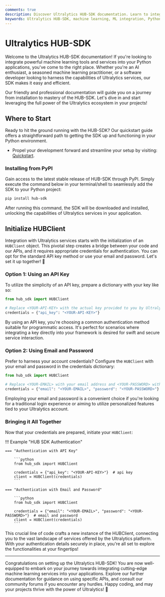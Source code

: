 ```yaml
---
comments: true
description: Discover Ultralytics HUB-SDK documentation. Learn to integrate machine learning tools and services into your Python applications. Quickstart guide, installation & more!.
keywords: Ultralytics HUB-SDK, machine learning, ML integration, Python SDK, AI tools, HUBClient, API, install HUB-SDK, Ultralytics services
---
```


# Ultralytics HUB-SDK

Welcome to the Ultralytics HUB-SDK documentation! If you're looking to integrate powerful machine learning tools and services into your Python applications, you've come to the right place. Whether you're an AI enthusiast, a seasoned machine learning practitioner, or a software developer looking to harness the capabilities of Ultralytics services, our SDK makes it easy and efficient.

Our friendly and professional documentation will guide you on a journey from installation to mastery of the HUB-SDK. Let's dive in and start leveraging the full power of the Ultralytics ecosystem in your projects!

## Where to Start

Ready to hit the ground running with the HUB-SDK? Our quickstart guide offers a straightforward path to getting the SDK up and functioning in your Python environment.

- Propel your development forward and streamline your setup by visiting: [Quickstart](quickstart.md).

### Installing from PyPI

Gain access to the latest stable release of HUB-SDK through PyPI. Simply execute the command below in your terminal/shell to seamlessly add the SDK to your Python project:

```bash
pip install hub-sdk
```

After running this command, the SDK will be downloaded and installed, unlocking the capabilities of Ultralytics services in your application.

## Initialize HUBClient

Integration with Ultralytics services starts with the initialization of an `HUBClient` object. This pivotal step creates a bridge between your code and our APIs, and it requires appropriate credentials for authentication. You can opt for the standard API key method or use your email and password. Let's set it up together! 🚀

### Option 1: Using an API Key
To utilize the simplicity of an API key, prepare a dictionary with your key like so:

```python
from hub_sdk import HUBClient

# Replace <YOUR-API-KEY> with the actual key provided to you by Ultralytics.
credentials = {"api_key": "<YOUR-API-KEY>"}
```

By using an API key, you're choosing a common authentication method suitable for programmatic access. It's perfect for scenarios where integrating a key directly into your framework is desired for swift and secure service interaction.

### Option 2: Using Email and Password
Prefer to harness your account credentials? Configure the `HUBClient` with your email and password in the credentials dictionary:

```python
from hub_sdk import HUBClient

# Replace <YOUR-EMAIL> with your email address and <YOUR-PASSWORD> with your password.
credentials = {"email": "<YOUR-EMAIL>", "password": "<YOUR-PASSWORD>"}
```

Employing your email and password is a convenient choice if you're looking for a traditional login experience or aiming to utilize personalized features tied to your Ultralytics account.

### Bringing it All Together
Now that your credentials are prepared, initiate your `HUBClient`:

!!! Example "HUB SDK Authentication"

    === "Authentication with API Key"

        ```python
        from hub_sdk import HUBClient

        credentials = {"api_key": "<YOUR-API-KEY>"}  # api key
        client = HUBClient(credentials)
        ```

    === "Authentication with Email and Password"

        ```python
        from hub_sdk import HUBClient

        credentials = {"email": "<YOUR-EMAIL>", "password": "<YOUR-PASSWORD>"}  # email and password
        client = HUBClient(credentials)
        ```

This crucial line of code crafts a new instance of the HUBClient, connecting you to the vast landscape of services offered by the Ultralytics platform. With your authentication details securely in place, you're all set to explore the functionalities at your fingertips!

---

Congratulations on setting up the Ultralytics HUB-SDK! You are now well-equipped to embark on your journey towards integrating cutting-edge machine learning services into your applications. Explore our further documentation for guidance on using specific APIs, and consult our community forums if you encounter any hurdles. Happy coding, and may your projects thrive with the power of Ultralytics! 🌟
